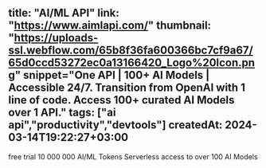 title: "AI/ML API"
link: "https://www.aimlapi.com/"
thumbnail: "https://uploads-ssl.webflow.com/65b8f36fa600366bc7cf9a67/65d0ccd53272ec0a13166420_Logo%20Icon.png"
snippet="One API | 100+ AI Models | Accessible 24/7. Transition from OpenAI with 1 line of code. Access 100+ curated AI Models over 1 API."
tags: ["ai api","productivity","devtools"]
createdAt: 2024-03-14T19:22:27+03:00
---
free trial 10 000 000 AI/ML Tokens
Serverless access to over 100 AI Models